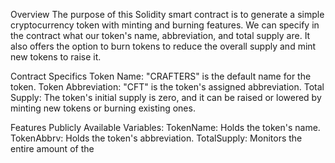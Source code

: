 Overview
The purpose of this Solidity smart contract is to generate a simple cryptocurrency token with minting and burning features. 
We can specify in the contract what our token's name, abbreviation, and total supply are. It also offers the option to burn tokens to reduce the overall supply and mint new tokens 
to raise it.

Contract Specifics
Token Name: "CRAFTERS" is the default name for the token.
Token Abbreviation: "CFT" is the token's assigned abbreviation.
Total Supply: The token's initial supply is zero, and it can be raised or lowered by minting new tokens or burning existing ones.

Features
Publicly Available Variables:
TokenName: Holds the token's name.
TokenAbbrv: Holds the token's abbreviation.
TotalSupply: Monitors the entire amount of the
